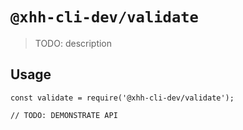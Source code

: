 # `@xhh-cli-dev/validate`

> TODO: description

## Usage

```
const validate = require('@xhh-cli-dev/validate');

// TODO: DEMONSTRATE API
```
